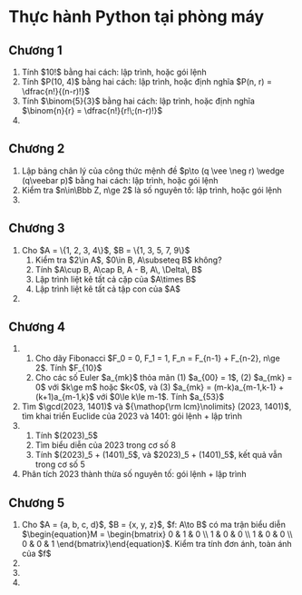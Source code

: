 # Thực hành Python tại phòng máy

## Chương 1
<ol>
  <li>Tính $10!$ bằng hai cách: lập trình, hoặc gói lệnh</li>
  <li>Tính $P(10, 4)$ bằng hai cách: lập trình, hoặc định nghĩa $P(n, r) = \dfrac{n!}{(n-r)!}$</li>
  <li>Tính $\binom{5}{3}$ bằng hai cách: lập trình, hoặc định nghĩa $\binom{n}{r} = \dfrac{n!}{r!\;(n-r)!}$</li>
  <li></li>
</ol>

## Chương 2
<ol>
  <li>Lập bảng chân lý của công thức mệnh đề $p\to (q \vee \neg r) \wedge (q\veebar p)$ bằng hai cách: lập trình, hoặc gói lệnh</li>
  <li>Kiểm tra $n\in\Bbb Z, n\ge 2$ là số nguyên tố: lập trình, hoặc gói lệnh</li>
  <li></li>
</ol>

## Chương 3
<ol>
  <li>Cho $A = \{1, 2, 3, 4\}$, $B = \{1, 3, 5, 7, 9\}$
    <ol>
      <li>Kiểm tra $2\in A$, $0\in B, A\subseteq B$ không?</li>
      <li>Tính $A\cup B, A\cap B, A - B, A\, \Delta\, B$</li>
      <li>Lập trình liệt kê tất cả cặp của $A\times B$</li>
      <li>Lập trình liệt kê tất cả tập con của $A$</li>
    </ol>
  </li>
  
  <li></li>
</ol>

## Chương 4
<ol>
  <li>
    <ol>
      <li>Cho dãy Fibonacci $F_0 = 0, F_1 = 1, F_n = F_{n-1} + F_{n-2}, n\ge 2$. Tính $F_{10}$</li>
      <li>Cho các số Euler $a_{mk}$ thỏa mãn (1) $a_{00} = 1$, (2) $a_{mk} = 0$ với $k\ge m$ hoặc $k<0$, và (3) 
              $a_{mk} = (m-k)a_{m-1,k-1} + (k+1)a_{m-1,k}$ với $0\le k\le m-1$. Tính $a_{53}$
      </li>
    </ol>
    
  </li>
  <li>Tìm $\gcd(2023, 1401)$ và ${\mathop{\rm lcm}\nolimits} (2023, 1401)$, tìm khai triển Euclide của 2023 và 1401: gói lệnh + lập trình</li>
  <li>
    <ol>
      <li>Tính $(2023)_5$</li>
      <li>Tìm biểu diễn của 2023 trong cơ số 8</li>
      <li>Tính $(2023)_5 + (1401)_5$, và $2023)_5 + (1401)_5$, kết quả vẫn trong cơ số 5</li>
    </ol>
  </li>
  
  <li>Phân tích 2023 thành thừa số nguyên tố: gói lệnh + lập trình</li>
</ol>

## Chương 5
<ol>
  <li>Cho $A = {a, b, c, d}$, $B = {x, y, z}$, $f: A\to B$ có ma trận biểu diễn 
    $\begin{equation}M = \begin{bmatrix}
    0 & 1 & 0 \\
    1 & 0 & 0 \\
    1 & 0 & 0 \\
    0 & 0 & 1
    \end{bmatrix}\end{equation}$. Kiểm tra tính đơn ánh, toàn ánh của $f$
  </li>
  <li></li>
  <li></li>
  <li></li>
</ol>
